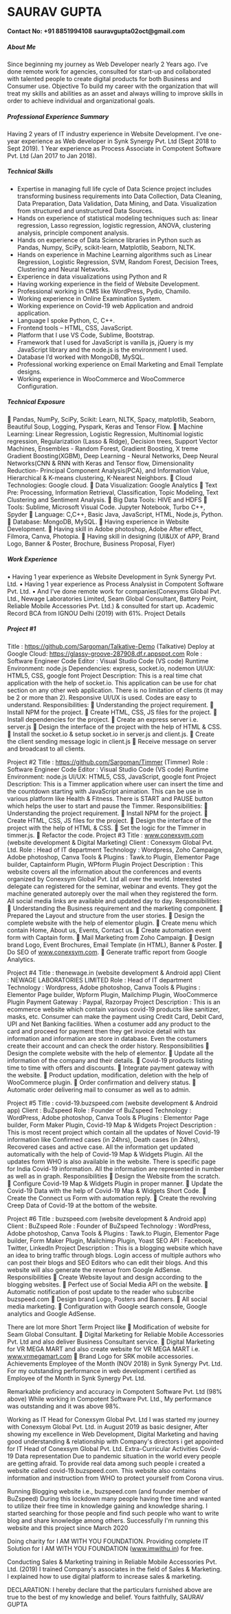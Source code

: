 # SAURAV GUPTA
__Contact No: +91 8851994108__
__sauravgupta02oct@gmail.com__

##### About Me
Since beginning my journey as Web Developer nearly 2 Years ago. I’ve done remote work for agencies, consulted for start-up and collaborated with talented people to create digital products for both Business and Consumer use.
Objective
To build my career with the organization that will treat my skills and abilities as an asset and always willing to improve skills in order to achieve individual and organizational goals.

##### Professional Experience Summary
Having 2 years of IT industry experience in Website Development.
I’ve one-year experience as Web developer in Synk Synergy Pvt. Ltd (Sept 2018 to Sept 2019). 1 Year experience as Process Associate in Compotent Software Pvt. Ltd (Jan 2017 to Jan 2018). 

##### Technical Skills

* Expertise in managing full life cycle of Data Science project includes transforming business requirements into Data Collection, Data Cleaning, Data Preparation, Data Validation, Data Mining, and Data. Visualization from structured and unstructured Data Sources.
*	Hands on experience of statistical modeling techniques such as: linear regression, Lasso regression, logistic regression, ANOVA, clustering analysis, principle component analysis.
*	Hands on experience of Data Science libraries in Python such as Pandas, Numpy, SciPy, scikit-learn, Matplotlib, Seaborn, NLTK.
*	Hands on experience in Machine Learning algorithms such as Linear Regression, Logistic Regression, SVM, Random Forest, Decision Trees, Clustering and Neural Networks.
*	Experience in data visualizations using Python and R
*	Having working experience in the field of Website Development.
*	Professional working in CMS like WordPress, Pydio, Chamilo.
*	Working experience in Online Examination System.
*	Working experience on Covid-19 web Application and android application.
*	Language I spoke Python, C, C++.
*	Frontend tools – HTML, CSS, JavaScript.
*	Platform that I use VS Code, Sublime, Bootstrap.
*	Framework that I used for JavaScript is vanilla js, jQuery is my JavaScript library and the node.js is the environment I used.
*	Database I’d worked with MongoDB, MySQL.
*	 Professional working experience on Email Marketing and Email Template designs.
*	Working experience in WooCommerce and WooCommerce Configuration.



##### Technical Exposure

	Pandas, NumPy, SciPy, Scikit: Learn, NLTK, Spacy, matplotlib, Seaborn, Beautiful Soup, Logging, Pyspark, Keras and Tensor Flow.
	Machine Learning: Linear Regression, Logistic Regression, Multinomial logistic regression, Regularization (Lasso & Ridge), Decision trees, Support Vector Machines, Ensembles - Random Forest, Gradient Boosting, X treme Gradient Boosting(XGBM), Deep Learning - Neural Networks, Deep Neural Networks(CNN & RNN with Keras and Tensor flow, Dimensionality Reduction- Principal Component Analysis(PCA), and Information Value, Hierarchical & K-means clustering, K-Nearest Neighbors.
	Cloud Technologies: Google cloud.
	Data Visualization: Google Analytics
	Text Pre: Processing, Information Retrieval, Classification, Topic Modeling, Text Clustering and Sentiment Analysis.
	Big Data Tools: HIVE and HDFS
	Tools: Sublime, Microsoft Visual Code. Jupyter Notebook, Turbo C++, Spyder
	Language: C,C++, Basic Java, JavaScript, HTML, Node.js, Python.
	Database: MongoDB, MySQL.
	Having experience in Website Development.
	Having skill in Adobe photoshop, Adobe After effect, Filmora, Canva, Photopia.
	Having skill in designing (UI&UX of APP, Brand Logo, Banner & Poster, Brochure, Business Proposal, Flyer)

##### Work Experience 
•	Having 1 year experience as Website Development in Synk Synergy Pvt. Ltd.
•	Having 1 year experience as Process Analysist in Compotent Software Pvt. Ltd.
•	And I’ve done remote work for companies(Conexyms Global Pvt. Ltd., Newage Laboratories Limited, Seam Global Consultant, Battery Point, Reliable Mobile Accessories Pvt. Ltd.) & consulted for start up.
Academic Record
BCA from IGNOU Delhi (2019) with 61%.
Project Details
##### Project #1
Title : https://github.com/Sargoman/Talkative-Demo (Talkative)
Deploy at Google Cloud: https://glassy-groove-287908.df.r.appspot.com
Role : Software Engineer
Code Editor : Visual Studio Code (VS code)
Runtime Environment: node.js
Dependencies: express, socket.io, nodemon
UI/UX: HTML5, CSS, google font
Project Description:
This is a real time chat application with the help of socket.io. This application can be use for chat section on any other web application. There is no limitation of clients (it may be 2 or more than 2). Responsive UI/UX is used. Codes are easy to understand.
Responsibilities:
	Understanding the project requirement.
	Install NPM for the project.
	Create HTML, CSS, JS files for the project.
	Install dependencies for the project.
	Create an express server i.e. server.js
	Design the interface of the project with the help of HTML & CSS.
	Install the socket.io & setup socket.io in server.js and client.js.
	Create the client sending message logic in client.js
	Receive message on server and broadcast to all clients.

Project #2
Title : https://github.com/Sargoman/Timmer (Timmer)
Role : Software Engineer
Code Editor : Visual Studio Code (VS code)
Runtime Environment: node.js
UI/UX: HTML5, CSS, JavaScript, google font
Project Description:
This is a Timmer application where user can insert the time and the countdown starting with JavaScript animation. This can be use in various platform like Health & Fitness. There is START and PAUSE button which helps the user to start and pause the Timmer.
Responsibilities:
	Understanding the project requirement.
	Install NPM for the project.
	Create HTML, CSS, JS files for the project.
	Design the interface of the project with the help of HTML & CSS.
	Set the logic for the Timmer in timmer.js.
	Refactor the code.
Project #3
Title : www.conexsym.com (website development & Digital Marketing)
Client : Conexsym Global Pvt. Ltd.
Role : Head of IT department
Technology : Wordpress, Zoho Campaign, Adobe photoshop, Canva
Tools & Plugins : Tawk.to Plugin, Elementor Page builder, Captainform Plugin, WPform Plugin
Project Description :
This website covers all the information about the conferences and events organized by Conexsym Global Pvt. Ltd all over the world. Interested delegate can registered for the seminar, webinar and events. They got the machine generated autoreply over the mail when they registered the form. All social media links are available and updated day to day.
Responsibilities:
	Understanding the Business requirement and the marketing component.
	Prepared the Layout and structure from the user stories.
	Design the complete website with the help of elementor plugin.
	Create menu which contain Home, About us, Events, Contact us.
	Create automation event form with Captain form.
	Mail Marketing from Zoho Campaign.
	Design brand Logo, Event Brochures, Email Template (in HTML), Banner & Poster.
	Do SEO of www.conexsym.com.
	Generate traffic report from Google Analytics.

Project #4
Title : thenewage.in (website development & Android app)
Client : NEWAGE LABORATORIES LIMITED
Role : Head of IT department
Technology : Wordpress, Adobe photoshop, Canva
Tools & Plugins : Elementor Page builder, Wpform Plugin, Mailchimp Plugin, WooCommerce Plugin
Payment Gateway : Paypal, Razorpay
Project Description :
This is an ecommerce website which contain various covid-19 products like sanitizer, masks, etc. Consumer can make the payment using Credit Card, Debit Card, UPI and Net Banking facilities. When a costumer add any product to the card and proceed for payment then they get invoice detail with tax information and information are store in database. Even the costumers create their account and can check the order history.
Responsibilities
	Design the complete website with the help of elementor.
	Update all the information of the company and their details.
	Covid-19 products listing time to time with offers and discounts.
	Integrate payment gateway with the website.
	Product updation, modification, deletion with the help of WooCommerce plugin.
	Order confirmation and delivery status.
	Automatic order delivering mail to consumer as well as to admin.

Project #5
Title : covid-19.buzspeed.com (website development & Android app)
Client : BuZspeed
Role : Founder of BuZspeed
Technology : WordPress, Adobe photoshop, Canva
Tools & Plugins : Elementor Page builder, Form Maker Plugin, Covid-19 Map & Widgets
Project Description :
This is most recent project which contain all the updates of Novel Covid-19 information like Confirmed cases (in 24hrs), Death cases (in 24hrs), Recovered cases and active case. All the information get updated automatically with the help of Covid-19 Map & Widgets Plugin. All the updates form WHO is also available in the website. There is specific page for India Covid-19 information. All the information are represented in number as well as in graph.
Responsibilities
	Design the Website from the scratch.
	Configure Covid-19 Map & Widgets Plugin in proper manner.
	Update the Covid-19 Data with the help of Covid-19 Map & Widgets Short Code.
	Create the Connect us Form with automation reply.
	Create the revolving Creep Data of Covid-19 at the bottom of the website.


Project #6
Title : buzspeed.com (website development & Android app)
Client : BuZspeed
Role : Founder of BuZspeed
Technology : WordPress, Adobe photoshop, Canva
Tools & Plugins : Tawk.to Plugin, Elementor Page builder, Form Maker Plugin, Mailchimp Plugin, Yoast SEO
API : Facebook, Twitter, LinkedIn
Project Description :
This is a blogging website which have an idea to bring traffic through blogs. Login access of multiple authors who can post their blogs and SEO Editors who can edit their blogs. And this website will also generate the revenue from Google AdSense.
Responsibilities
	Create Website layout and design according to the blogging websites.
	Perfect use of Social Media API on the website.
	Automatic notification of post update to the reader who subscribe buzspeed.com
	Design brand Logo, Posters and Banners.
	All social media marketing.
	Configuration with Google search console, Google analytics and Google AdSense.

There are lot more Short Term Project like
	Modification of website for Seam Global Consultant.
	Digital Marketing for Reliable Mobile Accessories Pvt. Ltd and also deliver Business Consultant service.
	Digital Marketing for VR MEGA MART and also create website for VR MEGA MART i.e. www.vrmegamart.com 
	Brand Logo for SRK mobile accessories.
Achievements
Employee of the Month (NOV 2018) in Synk Synergy Pvt. Ltd.
For my outstanding performance in web development i certified as Employee of the Month in Synk Synergy Pvt. Ltd.

Remarkable proficiency and accuracy in Compotent Software Pvt. Ltd (98% above)
While working in Compotent Software Pvt. Ltd., My performance was outstanding and it was above 98%.



Working as IT Head for Conexsym Global Pvt. Ltd
I was started my journey with Conexsym Global Pvt. Ltd. in August 2019 as basic designer, After showing my excellence in Web Development, Digital Marketing and having good understanding & relationship with Company's directors i get appointed for IT Head of Conexsym Global Pvt. Ltd.
Extra-Curricular Activities
Covid-19 Data representation
Due to pandemic situation in the world every people are getting afraid. To provide real data among such people i created a website called covid-19.buzspeed.com. This website also contains information and instruction from WHO to protect yourself from Corona virus.

Running Blogging website i.e., buzspeed.com (and founder member of BuZspeed)
During this lockdown many people having free time and wanted to utilize their free time in knowledge gaining and knowledge sharing. I started searching for those people and find such people who want to write blog and share knowledge among others. Successfully I'm running this website and this project since March 2020


Doing charity for I AM WITH YOU FOUNDATION.
Providing complete IT Solution for I AM WITH YOU FOUNDATION (www.imwithu.in) for free.

Conducting Sales & Marketing training in Reliable Mobile Accessories Pvt. Ltd. (2019)
I trained Company's associates in the field of Sales & Marketing. I explained how to use digital platform to increase sales & marketing.

DECLARATION:
I hereby declare that the particulars furnished above are true to the best of my knowledge and belief.
Yours faithfully,
 SAURAV GUPTA
